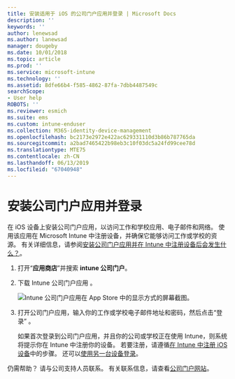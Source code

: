 ```yaml
---
title: 安装适用于 iOS 的公司门户应用并登录 | Microsoft Docs
description: ''
keywords: ''
author: lenewsad
ms.author: lanewsad
manager: dougeby
ms.date: 10/01/2018
ms.topic: article
ms.prod: ''
ms.service: microsoft-intune
ms.technology: ''
ms.assetid: 8dfe66b4-f585-4862-87fa-7dbb4487549c
searchScope:
- User help
ROBOTS: ''
ms.reviewer: esmich
ms.suite: ems
ms.custom: intune-enduser
ms.collection: M365-identity-device-management
ms.openlocfilehash: bc2173e2972e422ac629331110d3b86b787765da
ms.sourcegitcommit: a2bad7465422b98eb3c10f03dc5a24fd99cee78d
ms.translationtype: MTE75
ms.contentlocale: zh-CN
ms.lasthandoff: 06/13/2019
ms.locfileid: "67040948"
---
```

# <a name="install-and-sign-in-to-the-company-portal-app"></a>安装公司门户应用并登录

在 iOS 设备上安装公司门户应用，以访问工作和学校应用、电子邮件和网络。 使用该应用在 Microsoft Intune 中注册设备，并确保它能够访问工作或学校的资源。 有关详细信息，请参阅[安装公司门户应用并在 Intune 中注册设备后会发生什么？](what-happens-if-you-install-the-company-portal-app-and-enroll-your-device-in-intune-ios.md)。

1.  打开“**应用商店**”并搜索 **intune 公司门户**。

2.  下载 Intune 公司门户应用  。

    ![Intune 公司门户应用在 App Store 中的显示方式的屏幕截图。](./media/CP_iosRedesign_after_1803_04.PNG)

3.  打开公司门户应用，输入你的工作或学校电子邮件地址和密码，然后点击“登录”  。

    如果首次登录到公司门户应用，并且你的公司或学校正在使用 Intune，则系统将提示你在 Intune 中注册你的设备。 若要注册，请遵循[在 Intune 中注册 iOS 设备](enroll-your-device-in-intune-ios.md)中的步骤。 还可以[使用另一台设备登录](https://docs.microsoft.com/intune-user-help/sign-in-to-the-company-portal#sign-in-from-another-device)。

仍需帮助？ 请与公司支持人员联系。 有关联系信息，请查看[公司门户网站](https://go.microsoft.com/fwlink/?linkid=2010980)。
